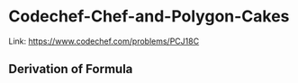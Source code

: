 # Codechef-Chef-and-Polygon-Cakes
Link: https://www.codechef.com/problems/PCJ18C
## Derivation of Formula
